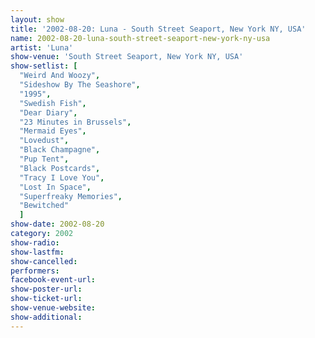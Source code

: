 ```yaml
---
layout: show
title: '2002-08-20: Luna - South Street Seaport, New York NY, USA'
name: 2002-08-20-luna-south-street-seaport-new-york-ny-usa
artist: 'Luna'
show-venue: 'South Street Seaport, New York NY, USA'
show-setlist: [
  "Weird And Woozy",
  "Sideshow By The Seashore",
  "1995",
  "Swedish Fish",
  "Dear Diary",
  "23 Minutes in Brussels",
  "Mermaid Eyes",
  "Lovedust",
  "Black Champagne",
  "Pup Tent",
  "Black Postcards",
  "Tracy I Love You",
  "Lost In Space",
  "Superfreaky Memories",
  "Bewitched"
  ]
show-date: 2002-08-20
category: 2002
show-radio: 
show-lastfm: 
show-cancelled: 
performers: 
facebook-event-url: 
show-poster-url: 
show-ticket-url: 
show-venue-website: 
show-additional: 
---
```


